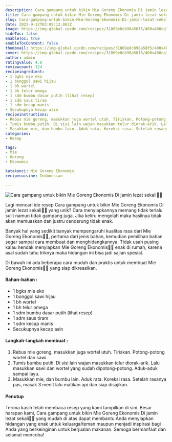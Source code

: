 ```yaml
---
description: Cara gampang untuk bikin Mie Goreng Ekonomis Di jamin lezat sekali"
title: Cara gampang untuk bikin Mie Goreng Ekonomis Di jamin lezat sekali
slug: Cara-gampang-untuk-bikin-Mie-Goreng-Ekonomis-Di-jamin-lezat-sekali
date: 2022-9-12T03:09:12.063Z
image: https://img-global.cpcdn.com/recipes/31869e8cb98a58f5/400x400cq70/photo.jpg
hideToc: false
enableToc: true
enableTocContent: false
thumbnail: https://img-global.cpcdn.com/recipes/31869e8cb98a58f5/400x400cq70/photo.jpg
cover: https://img-global.cpcdn.com/recipes/31869e8cb98a58f5/400x400cq70/photo.jpg
author: admin
ratingvalue: 4.8
reviewcount: 124
recipeingredient:
- 1 bgks mie eko
- 1 bonggol sawi hijau
- 1 bh wortel
- 1 bh telur omega
- 1 sdm bumbu dasar putih (lihat resep)
- 1 sdm saus tiram
- 1 sdm kecap manis
- Secukupnya kecap asin
recipeinstructions:
- Rebus mie goreng, masukkan juga wortel utuh. Tiriskan. Potong-potong wortel dan sawi.
- Tumis bumbu putih. Di sisi lain wajan masukkan telur diorak-arik. Lalu masukkan sawi dan wortel yang sudah dipotong-potong. Aduk-aduk sampai layu.
- Masukkan mie, dan bumbu lain. Aduk rata. Koreksi rasa. Setelah rasanya pas, masak 3 menit lalu matikan api dan siap disajikan.
categories:
- Resep

tags:
- Mie
- Goreng
- Ekonomis

katakunci: Mie Goreng Ekonomis
recipecuisine: Indonesian

---
```


![Cara gampang untuk bikin Mie Goreng Ekonomis Di jamin lezat sekali👩‍🍳](https://img-global.cpcdn.com/recipes/31869e8cb98a58f5/400x400cq70/photo.jpg)

Lagi mencari ide resep Cara gampang untuk bikin Mie Goreng Ekonomis Di jamin lezat sekali👩‍🍳 yang unik? Cara menyiapkannya memang tidak terlalu sulit namun tidak gampang juga. Jika keliru mengolah maka hasilnya tidak akan memuaskan dan justru cenderung tidak enak.

Banyak hal yang sedikit banyak mempengaruhi kualitas rasa dari Mie Goreng Ekonomis👩‍🍳, pertama dari jenis bahan, kemudian pemilihan bahan segar sampai cara membuat dan menghidangkannya. Tidak usah pusing kalau hendak menyiapkan Mie Goreng Ekonomis👩‍🍳 enak di rumah, karena asal sudah tahu triknya maka hidangan ini bisa jadi sajian spesial.

Di bawah ini ada beberapa cara mudah dan praktis untuk membuat Mie Goreng Ekonomis👩‍🍳 yang siap dikreasikan.

<!--inarticleads1-->

#### Bahan-bahan :

- 1 bgks mie eko
- 1 bonggol sawi hijau
- 1 bh wortel
- 1 bh telur omega
- 1 sdm bumbu dasar putih (lihat resep)
- 1 sdm saus tiram
- 1 sdm kecap manis
- Secukupnya kecap asin

<!--inarticleads2-->

#### Langkah-langkah membuat :

1. Rebus mie goreng, masukkan juga wortel utuh. Tiriskan. Potong-potong wortel dan sawi.
1. Tumis bumbu putih. Di sisi lain wajan masukkan telur diorak-arik. Lalu masukkan sawi dan wortel yang sudah dipotong-potong. Aduk-aduk sampai layu.
1. Masukkan mie, dan bumbu lain. Aduk rata. Koreksi rasa. Setelah rasanya pas, masak 3 menit lalu matikan api dan siap disajikan.

#### Penutup

Terima kasih telah membaca resep yang kami tampilkan di sini. Besar harapan kami, Cara gampang untuk bikin Mie Goreng Ekonomis Di jamin lezat sekali👩‍🍳 yang mudah di atas dapat membantu Anda menyiapkan hidangan yang enak untuk keluarga/teman maupun menjadi inspirasi bagi Anda yang berkeinginan untuk berjualan makanan. Semoga bermanfaat dan selamat mencoba!